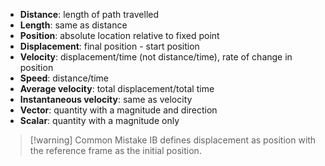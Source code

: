 - **Distance**: length of path travelled
- **Length**: same as distance
- **Position**: absolute location relative to fixed point
- **Displacement**: final position - start position
- **Velocity**: displacement/time (not distance/time), rate of change in position
- **Speed**: distance/time
- **Average velocity**: total displacement/total time
- **Instantaneous velocity**: same as velocity
- **Vector**: quantity with a magnitude and direction
- **Scalar**: quantity with a magnitude only

> [!warning] Common Mistake
> IB defines displacement as position with the reference frame as the initial position.
